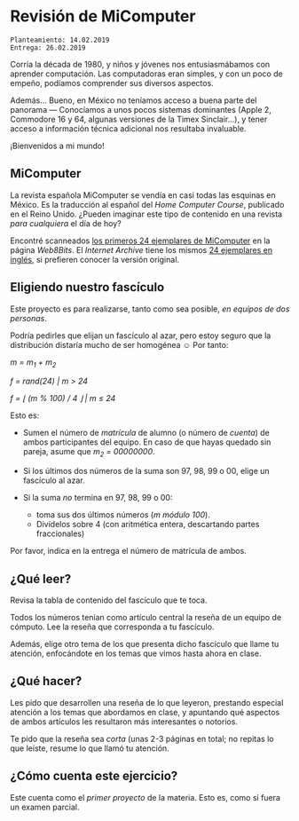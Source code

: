 # Revisión de MiComputer

	Planteamiento: 14.02.2019
    Entrega: 26.02.2019

Corría la década de 1980, y niños y jóvenes nos entusiasmábamos con
aprender computación. Las computadoras eran simples, y con un poco de
empeño, podíamos comprender sus diversos aspectos.

Además... Bueno, en México no teníamos acceso a buena parte del
panorama — Conocíamos a unos pocos sistemas dominantes (Apple 2,
Commodore 16 y 64, algunas versiones de la Timex Sinclair...), y tener
acceso a información técnica adicional nos resultaba invaluable.

¡Bienvenidos a mi mundo!

## MiComputer

La revista española MiComputer se vendía en casi todas las esquinas en
México. Es la traducción al español del *Home Computer Course*,
publicado en el Reino Unido. ¿Pueden imaginar este tipo de contenido
en una revista _para cualquiera_ el día de hoy?

Encontré scanneados
[los primeros 24 ejemplares de MiComputer](http://web8bits.com/Coleccion/Libros/Espanhol/MiComputer/MiComputer.html)
en la página _Web8Bits_. El _Internet Archive_ tiene los mismos
[24 ejemplares en inglés](https://archive.org/details/The_Home_Computer_Course),
si prefieren conocer la versión original.

## Eligiendo nuestro fascículo

Este proyecto es para realizarse, tanto como sea posible, *en equipos
de dos personas*.

Podría pedirles que elijan un fascículo al azar, pero estoy seguro que
la distribución distaría mucho de ser homogénea ☺ Por tanto:

*m = m<sub>1</sub> + m<sub>2</sub>*

*f = rand(24) | m > 24*

*f = &lfloor; (m % 100) / 4 &rfloor; | m ≤ 24*

Esto es:

- Sumen el número de *matrícula* de alumno (o número de *cuenta*) de
  ambos participantes del equipo. En caso de que hayas quedado sin
  pareja, asume que *m<sub>2</sub> = 00000000*.

- Si los últimos dos números de la suma son 97, 98, 99 o 00, elige un
  fascículo al azar.

- Si la suma *no* termina en 97, 98, 99 o 00:
  - toma sus dos últimos números (*m módulo 100*).
  - Divídelos sobre 4 (con aritmética entera, descartando partes
    fraccionales)

Por favor, indica en la entrega el número de matrícula de ambos.

## ¿Qué leer?

Revisa la tabla de contenido del fascículo que te toca.

Todos los números tenían como artículo central la reseña de un equipo
de cómputo. Lee la reseña que corresponda a tu fascículo.

Además, elige otro tema de los que presenta dicho fascículo que llame
tu atención, enfocándote en los temas que vimos hasta ahora en clase.

## ¿Qué hacer?

Les pido que desarrollen una reseña de lo que leyeron, prestando
especial atención a los temas que abordamos en clase, y apuntando qué
aspectos de ambos artículos les resultaron más interesantes o
notorios.

Te pido que la reseña sea *corta* (unas 2-3 páginas en total; no
repitas lo que leíste, resume lo que llamó tu atención.

## ¿Cómo cuenta este ejercicio?

Este cuenta como el *primer proyecto* de la materia. Esto es, como si
fuera un examen parcial.

